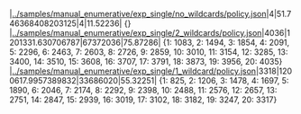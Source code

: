 |[../samples/manual_enumerative/exp_single/no_wildcards/policy.json](../samples/manual_enumerative/exp_single/no_wildcards/policy.json)|4|51.746368408203125|4|11.52236|
{}
|[../samples/manual_enumerative/exp_single/2_wildcards/policy.json](../samples/manual_enumerative/exp_single/2_wildcards/policy.json)|4036|1201331.630706787|67372036|75.87286|
{1: 1083, 2: 1494, 3: 1854, 4: 2091, 5: 2296, 6: 2463, 7: 2603, 8: 2726, 9: 2859, 10: 3010, 11: 3154, 12: 3285, 13: 3400, 14: 3510, 15: 3608, 16: 3707, 17: 3791, 18: 3873, 19: 3956, 20: 4035}
|[../samples/manual_enumerative/exp_single/1_wildcard/policy.json](../samples/manual_enumerative/exp_single/1_wildcard/policy.json)|3318|1200617.9957389832|33686020|55.32251|
{1: 825, 2: 1206, 3: 1478, 4: 1697, 5: 1890, 6: 2046, 7: 2174, 8: 2292, 9: 2398, 10: 2488, 11: 2576, 12: 2657, 13: 2751, 14: 2847, 15: 2939, 16: 3019, 17: 3102, 18: 3182, 19: 3247, 20: 3317}
